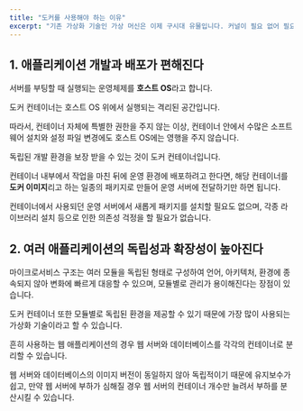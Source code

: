 ```yaml
---
title: "도커를 사용해야 하는 이유"
excerpt: "기존 가상화 기술인 가상 머신은 이제 구시대 유물입니다. 커널이 필요 없어 필요한 소프트웨어만 저장하는 도커를 사용하도록 합니다."
---
```


## 1. 애플리케이션 개발과 배포가 편해진다

서버를 부팅할 때 실행되는 운영체제를 **호스트 OS**라고 합니다.

도커 컨테이너는 호스트 OS 위에서 실행되는 격리된 공간입니다.

따라서, 컨테이너 자체에 특별한 권한을 주지 않는 이상, 컨테이너 안에서 수많은 소프트웨어 설치와 설정 파일 변경에도 호스트 OS에는 영행을 주지 않습니다.

독립된 개발 환경을 보장 받을 수 있는 것이 도커 컨테이너입니다.

컨테이너 내부에서 작업을 마친 뒤에 운영 환경에 배포하려고 한다면, 해당 컨테이너를 **도커 이미지**리고 하는 일종의 패키지로 만들어 운영 서버에 전달하기만 하면 됩니다.

컨테이너에서 사용되던 운영 서버에서 새롭게 패키지를 설치할 필요도 없으며, 각종 라이브러리 설치 등으로 인한 의존성 걱정을 할 필요가 없습니다.

## 2. 여러 애플리케이션의 독립성과 확장성이 높아진다

마이크로서비스 구조는 여러 모듈을 독립된 형태로 구성하여 언어, 아키텍처, 환경에 종속되지 않아 변화에 빠르게 대응할 수 있으며, 모듈별로 관리가 용이해진다는 장점이 있습니다.

도커 컨테이너 또한 모듈별로 독립된 환경을 제공할 수 있기 때문에 가장 많이 사용되는 가상화 기술이라고 할 수 있습니다.

흔히 사용하는 웹 애플리케이션의 경우 웹 서버와 데이터베이스를 각각의 컨테이너로 분리할 수 있습니다.

웹 서버와 데이터베이스의 이미지 버전이 동일하지 않아 독립적이기 때문에 유지보수가 쉽고, 만약 웹 서버에 부하가 심해질 경우 웹 서버의 컨테이너 개수만 늘려서 부하를 분산시킬 수 있습니다.
